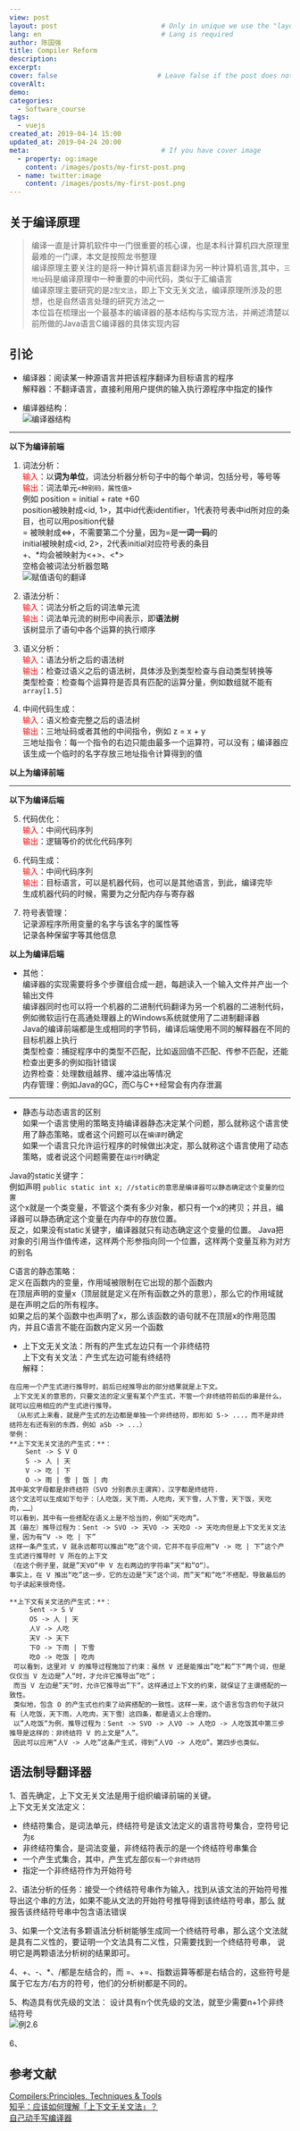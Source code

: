```yaml
---
view: post
layout: post                          # Only in unique we use the "layout: post"
lang: en                              # Lang is required
author: 陈国强
title: Compiler Reform
description:
excerpt:
cover: false                         # Leave false if the post does not have cover image, if there is set to true
coverAlt:
demo:
categories:
  - Software_course
tags: 
  - vuejs
created_at: 2019-04-14 15:00
updated_at: 2019-04-24 20:00
meta:                                 # If you have cover image
  - property: og:image
    content: /images/posts/my-first-post.png
  - name: twitter:image
    content: /images/posts/my-first-post.png
---
```


## 关于编译原理  

> 编译一直是计算机软件中一门很重要的核心课，也是本科计算机四大原理里最难的一门课，本文是按照龙书整理  
编译原理主要关注的是将一种计算机语言翻译为另一种计算机语言,其中，`三地址`码是编译原理中一种重要的中间代码，类似于汇编语言  
编译原理主要研究的是`2型文法`，即上下文无关文法，编译原理所涉及的思想，也是自然语言处理的研究方法之一    
本位旨在梳理出一个最基本的编译器的基本结构与实现方法，并阐述清楚以前所做的Java语言C编译器的具体实现内容

## 引论  
+ 编译器：阅读某一种源语言并把该程序翻译为目标语言的程序  
解释器：不翻译语言，直接利用用户提供的输入执行源程序中指定的操作

+ 编译器结构：  
![编译器结构](../img/compiler_components.png)  

---  
**以下为编译前端**

1. 词法分析：  
<span style="color:red">输入</span>：以**词为单位**，词法分析器分析句子中的每个单词，包括分号，等号等  
<span style="color:red">输出</span>：词法单元`<种别码，属性值>`  
例如 position = initial + rate +60  
position被映射成<id, 1>，其中id代表identifier，1代表符号表中id所对应的条目，也可以用position代替  
= 被映射成<=>，不需要第二个分量，因为=是**一词一码**的  
initial被映射成<id, 2>，2代表initial对应符号表的条目  
\+、\*均会被映射为<\+>、<\*>  
空格会被词法分析器忽略  
![赋值语句的翻译](../img/translate_sentence.png)  

2. 语法分析：  
<span style="color:red">输入</span>：词法分析之后的词法单元流  
<span style="color:red">输出</span>：词法单元流的树形中间表示，即**语法树**  
该树显示了语句中各个运算的执行顺序  

3. 语义分析：  
<span style="color:red">输入</span>：语法分析之后的语法树  
<span style="color:red">输出</span>：检查过语义之后的语法树，具体涉及到类型检查与自动类型转换等  
类型检查：检查每个运算符是否具有匹配的运算分量，例如数组就不能有`array[1.5]`  

4. 中间代码生成：  
<span style="color:red">输入</span>：语义检查完整之后的语法树  
<span style="color:red">输出</span>：三地址码或者其他的中间指令，例如 z = x + y  
三地址指令：每一个指令的右边只能由最多一个运算符，可以没有；编译器应该生成一个临时的名字存放三地址指令计算得到的值  

**以上为编译前端**

---  
**以下为编译后端**

5. 代码优化：  
<span style="color:red">输入</span>：中间代码序列  
<span style="color:red">输出</span>：逻辑等价的优化代码序列  

6. 代码生成：  
<span style="color:red">输入</span>：中间代码序列  
<span style="color:red">输出</span>：目标语言，可以是机器代码，也可以是其他语言，到此，编译完毕  
生成机器代码的时候，需要为之分配内存与寄存器  

7. 符号表管理：  
记录源程序所用变量的名字与该名字的属性等  
记录各种保留字等其他信息  

**以上为编译后端**  
+ 其他：  
编译器的实现需要将多个步骤组合成一趟，每趟读入一个输入文件并产出一个输出文件  
编译器同时也可以将一个机器的二进制代码翻译为另一个机器的二进制代码，例如微软运行在高通处理器上的Windows系统就使用了二进制翻译器  
Java的编译前端都是生成相同的字节码，编译后端使用不同的解释器在不同的目标机器上执行  
类型检查：捕捉程序中的类型不匹配，比如返回值不匹配、传参不匹配，还能检查出更多的例如指针错误  
边界检查：处理数组越界、缓冲溢出等情况  
内存管理：例如Java的GC，而C与C++经常会有内存泄漏  
---  

+ 静态与动态语言的区别  
如果一个语言使用的策略支持编译器静态决定某个问题，那么就称这个语言使用了静态策略，或者这个问题可以在`编译时`确定  
如果一个语言只允许运行程序的时候做出决定，那么就称这个语言使用了动态策略，或者说这个问题需要在`运行时`确定 
 
Java的static关键字：  
例如声明 `public static int x; //static的意思是编译器可以静态确定这个变量的位置`  
这个x就是一个类变量，不管这个类有多少对象，都只有一个x的拷贝；并且，编译器可以静态确定这个变量在内存中的存放位置。  
反之，如果没有static关键字，编译器就只有动态确定这个变量的位置。 
Java把对象的引用当作值传递，这样两个形参指向同一个位置，这样两个变量互称为对方的别名 

C语言的静态策略：  
定义在函数内的变量，作用域被限制在它出现的那个函数内  
在顶层声明的变量x（顶层就是定义在所有函数之外的意思），那么它的作用域就是在声明之后的所有程序。  
如果之后的某个函数中也声明了x，那么该函数的语句就不在顶层x的作用范围内，并且C语言不能在函数内定义另一个函数  


+ 上下文无关文法：所有的产生式左边只有一个非终结符  
上下文有关文法：产生式左边可能有终结符  
 解释：  
``` 
在应用一个产生式进行推导时，前后已经推导出的部分结果就是上下文。  
 上下文无关的意思的，只要文法的定义里有某个产生式，不管一个非终结符前后的串是什么，就可以应用相应的产生式进行推导。  
 （从形式上来看，就是产生式的左边都是单独一个非终结符，即形如 S-> ...，而不是非终结符左右还有别的东西，例如 aSb -> ...）
举例：  
**上下文无关文法的产生式：**：  
    Sent -> S V O  
    S -> 人 | 天  
    V -> 吃 | 下  
    O -> 雨 | 雪 | 饭 | 肉  
其中英文字母都是非终结符（SVO 分别表示主谓宾），汉字都是终结符.  
这个文法可以生成如下句子：｛人吃饭，天下雨，人吃肉，天下雪，人下雪，天下饭，天吃肉，……｝
可以看到，其中有一些搭配在语义上是不恰当的，例如“天吃肉”。  
其（最左）推导过程为：Sent -> SVO -> 天VO -> 天吃O -> 天吃肉但是上下文无关文法里，因为有“V -> 吃 | 下”
这样一条产生式，V 就永远都可以推出“吃”这个词，它并不在乎应用“V -> 吃 | 下”这个产生式进行推导时 V 所在的上下文
（在这个例子里，就是”天VO“中 V 左右两边的字符串”天“和”O“）。
事实上，在 V 推出“吃”这一步，它的左边是“天”这个词，而”天“和”吃“不搭配，导致最后的句子读起来很奇怪。

**上下文有关文法的产生式：**：  
     Sent -> S V 
     OS -> 人 | 天  
     人V -> 人吃
     天V -> 天下
     下O -> 下雨 | 下雪
     吃O -> 吃饭 | 吃肉
 可以看到，这里对 V 的推导过程施加了约束：虽然 V 还是能推出”吃“和”下“两个词，但是仅仅当 V 左边是”人“时，才允许它推导出”吃“；
 而当 V 左边是”天“时，允许它推导出”下“。这样通过上下文的约束，就保证了主谓搭配的一致性。
 类似地，包含 O 的产生式也约束了动宾搭配的一致性。这样一来，这个语言包含的句子就只有｛人吃饭，天下雨，人吃肉，天下雪｝这四条，都是语义上合理的。
 以”人吃饭“为例，推导过程为：Sent -> SVO -> 人VO -> 人吃O -> 人吃饭其中第三步推导是这样的：非终结符 V 的上文是“人”。
 因此可以应用“人V -> 人吃”这条产生式，得到“人VO -> 人吃O”。第四步也类似。
```  

## 语法制导翻译器  

1、首先确定，上下文无关文法是用于组织编译前端的关键。  
上下文无关文法定义：  
+ 终结符集合，是词法单元，终结符号是该文法定义的语言符号集合，空符号记为ε  
+ 非终结符集合，是词法变量，非终结符表示的是一个终结符号串集合  
+ 一个产生式集合，其中，产生式左部`仅有一个非终结符`
+ 指定一个非终结符作为开始符号  

2、语法分析的任务：接受一个终结符号串作为输入，找到从该文法的开始符号推导出这个串的方法，如果不能从文法的开始符号推导得到该终结符号串，那么
就报告该终结符号串中包含语法错误  

3、如果一个文法有多颗语法分析树能够生成同一个终结符号串，那么这个文法就是具有二义性的，要证明一个文法具有二义性，只需要找到一个终结符号串，
说明它是两颗语法分析树的结果即可。  

4、+、-、*、/都是左结合的，而 =、+=、指数运算等都是右结合的，这些符号是属于它左方/右方的符号，他们的分析树都是不同的。  

5、构造具有优先级的文法： 
设计具有n个优先级的文法，就至少需要n+1个非终结符号   
![例2.6](../img/2.6.png)  

6、

## 参考文献  
[Compilers:Principles, Techniques & Tools](https://item.jd.com/25755470698.html)  
[知乎：应该如何理解「上下文无关文法」？](https://www.zhihu.com/question/21833944)  
[自己动手写编译器](https://pandolia.net/tinyc/index.html)